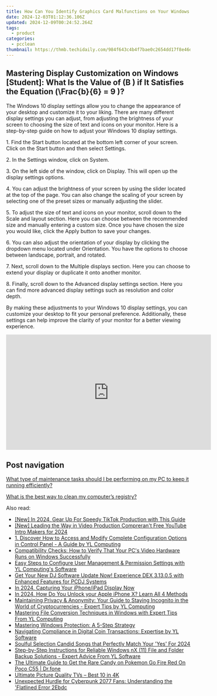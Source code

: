 ```yaml
---
title: How Can You Identify Graphics Card Malfunctions on Your Windows PC - Innovative Solutions by YL Computing
date: 2024-12-03T01:12:36.106Z
updated: 2024-12-09T00:24:52.264Z
tags:
  - product
categories:
  - pcclean
thumbnail: https://thmb.techidaily.com/984f643c4b4f7bae0c2654dd17f8e46d49464b1fbd02ad27cef488f7c4915f8e.jpg
---
```


## Mastering Display Customization on Windows [Student]: What Is the Value of \(B \) if It Satisfies the Equation \(\Frac{b}{6} = 9 \)?

The Windows 10 display settings allow you to change the appearance of your desktop and customize it to your liking. There are many different display settings you can adjust, from adjusting the brightness of your screen to choosing the size of text and icons on your monitor. Here is a step-by-step guide on how to adjust your Windows 10 display settings. 

1\. Find the Start button located at the bottom left corner of your screen. Click on the Start button and then select Settings.

2\. In the Settings window, click on System.

3\. On the left side of the window, click on Display. This will open up the display settings options. 

4\. You can adjust the brightness of your screen by using the slider located at the top of the page. You can also change the scaling of your screen by selecting one of the preset sizes or manually adjusting the slider.

5\. To adjust the size of text and icons on your monitor, scroll down to the Scale and layout section. Here you can choose between the recommended size and manually entering a custom size. Once you have chosen the size you would like, click the Apply button to save your changes.

6\. You can also adjust the orientation of your display by clicking the dropdown menu located under Orientation. You have the options to choose between landscape, portrait, and rotated.

7\. Next, scroll down to the Multiple displays section. Here you can choose to extend your display or duplicate it onto another monitor.

8\. Finally, scroll down to the Advanced display settings section. Here you can find more advanced display settings such as resolution and color depth. 

By making these adjustments to your Windows 10 display settings, you can customize your desktop to fit your personal preference. Additionally, these settings can help improve the clarity of your monitor for a better viewing experience.

<!-- affiliate ads begin -->
<iframe width="560" height="315" src="https://www.youtube.com/embed/U_aNKnMTPjo?si=Og_mEt7NP3Fbsg2n" title="YouTube video player" frameborder="0" allow="accelerometer; autoplay; clipboard-write; encrypted-media; gyroscope; picture-in-picture; web-share" referrerpolicy="strict-origin-when-cross-origin" allowfullscreen></iframe>
<!-- affiliate ads end -->

## Post navigation

[What type of maintenance tasks should I be performing on my PC to keep it running efficiently?](https://tools.techidaily.com/pcclean/products/)

[What is the best way to clean my computer’s registry?](https://tools.techidaily.com/pcclean/products/)

<ins class="adsbygoogle"
     style="display:block"
     data-ad-format="autorelaxed"
     data-ad-client="ca-pub-7571918770474297"
     data-ad-slot="1223367746"></ins>

<ins class="adsbygoogle"
     style="display:block"
     data-ad-client="ca-pub-7571918770474297"
     data-ad-slot="8358498916"
     data-ad-format="auto"
     data-full-width-responsive="true"></ins>

<span class="atpl-alsoreadstyle">Also read:</span>
<div><ul>
<li><a href="https://tiktok-videos.techidaily.com/new-in-2024-gear-up-for-speedy-tiktok-production-with-this-guide/"><u>[New] In 2024, Gear Up For Speedy TikTok Production with This Guide</u></a></li>
<li><a href="https://youtube-data.techidaily.com/eading-the-way-in-video-production-comprerant-free-youtube-intro-makers-for-2024/"><u>[New] Leading the Way in Video Production Compreran't Free YouTube Intro Makers for 2024</u></a></li>
<li><a href="https://discover-fantastic.techidaily.com/1-discover-how-to-access-and-modify-complete-configuration-options-in-control-panel-a-guide-by-yl-computing/"><u>1. Discover How to Access and Modify Complete Configuration Options in Control Panel - A Guide by YL Computing</u></a></li>
<li><a href="https://discover-fantastic.techidaily.com/compatibility-checks-how-to-verify-that-your-pcs-video-hardware-runs-on-windows-successfully/"><u>Compatibility Checks: How to Verify That Your PC's Video Hardware Runs on Windows Successfully</u></a></li>
<li><a href="https://discover-fantastic.techidaily.com/easy-steps-to-configure-user-management-and-permission-settings-with-yl-computings-software/"><u>Easy Steps to Configure User Management & Permission Settings with YL Computing's Software</u></a></li>
<li><a href="https://discover-fantastic.techidaily.com/get-your-new-dj-software-update-now-experience-dex-31305-with-enhanced-features-for-pcdj-systems/"><u>Get Your New DJ Software Update Now! Experience DEX 3.13.0.5 with Enhanced Features for PCDJ Systems</u></a></li>
<li><a href="https://screen-activity-recording.techidaily.com/in-2024-capturing-your-iphoneipad-display-now/"><u>In 2024, Capturing Your iPhone/iPad Display Now</u></a></li>
<li><a href="https://ios-unlock.techidaily.com/in-2024-how-do-you-unlock-your-apple-iphone-x-learn-all-4-methods-by-drfone-ios/"><u>In 2024, How Do You Unlock your Apple iPhone X? Learn All 4 Methods</u></a></li>
<li><a href="https://discover-fantastic.techidaily.com/maintaining-privacy-and-anonymity-your-guide-to-staying-incognito-in-the-world-of-cryptocurrencies-expert-tips-by-yl-computing/"><u>Maintaining Privacy & Anonymity: Your Guide to Staying Incognito in the World of Cryptocurrencies - Expert Tips by YL Computing</u></a></li>
<li><a href="https://discover-fantastic.techidaily.com/mastering-file-conversion-techniques-in-windows-with-expert-tips-from-yl-computing/"><u>Mastering File Conversion Techniques in Windows with Expert Tips From YL Computing</u></a></li>
<li><a href="https://win-forum.techidaily.com/mastering-windows-protection-a-5-step-strategy/"><u>Mastering Windows Protection: A 5-Step Strategy</u></a></li>
<li><a href="https://discover-fantastic.techidaily.com/navigating-compliance-in-digital-coin-transactions-expertise-by-yl-software/"><u>Navigating Compliance in Digital Coin Transactions: Expertise by YL Software</u></a></li>
<li><a href="https://article-helps.techidaily.com/soulful-selection-candid-songs-that-perfectly-match-your-yes-for-2024/"><u>Soulful Selection Candid Songs that Perfectly Match Your 'Yes' For 2024</u></a></li>
<li><a href="https://discover-fantastic.techidaily.com/step-by-step-instructions-for-reliable-windows-nx-11-file-and-folder-backup-solutions-expert-advice-from-yl-software/"><u>Step-by-Step Instructions for Reliable Windows nX (11) File and Folder Backup Solutions - Expert Advice From YL Software</u></a></li>
<li><a href="https://pokemon-go-android.techidaily.com/the-ultimate-guide-to-get-the-rare-candy-on-pokemon-go-fire-red-on-poco-c55-drfone-by-drfone-virtual-android/"><u>The Ultimate Guide to Get the Rare Candy on Pokemon Go Fire Red On Poco C55 | Dr.fone</u></a></li>
<li><a href="https://extra-lessons.techidaily.com/ultimate-picture-quality-tvs-best-10-in-4k/"><u>Ultimate Picture Quality TVs – Best 10 in 4K</u></a></li>
<li><a href="https://facebook-video-recording.techidaily.com/unexpected-hurdle-for-cyberpunk-2077-fans-understanding-the-flatlined-error-2ebdc/"><u>Unexpected Hurdle for Cyberpunk 2077 Fans: Understanding the 'Flatlined Error 2Ebdc</u></a></li>
</ul></div>

